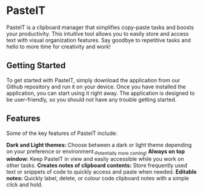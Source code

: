 # PasteIT
PasteIT is a clipboard manager that simplifies copy-paste tasks and boosts your productivity. This intuitive tool allows you to easily store and access text with visual organization features. Say goodbye to repetitive tasks and hello to more time for creativity and work!

## Getting Started
To get started with PasteIT, simply download the application from our Github repository and run it on your device. Once you have installed the application, you can start using it right away. The application is designed to be user-friendly, so you should not have any trouble getting started.

## Features
Some of the key features of PasteIT include:

**Dark and Light themes:** Choose between a dark or light theme depending on your preference or environment.<sub>Potentially more coming!</sub>
**Always on top window:** Keep PasteIT in view and easily accessible while you work on other tasks.
**Creates notes of clipboard contents:** Store frequently used text or snippets of code to quickly access and paste when needed.
**Editable notes:** Quickly label, delete, or colour code clipboard notes with a simple click and hold. 
